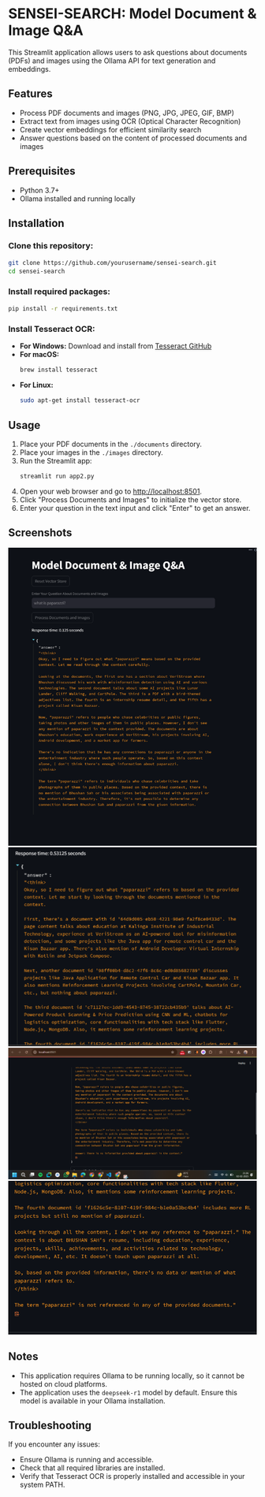 # SENSEI-SEARCH: Model Document & Image Q&A

This Streamlit application allows users to ask questions about documents (PDFs) and images using the Ollama API for text generation and embeddings.

## Features
- Process PDF documents and images (PNG, JPG, JPEG, GIF, BMP)
- Extract text from images using OCR (Optical Character Recognition)
- Create vector embeddings for efficient similarity search
- Answer questions based on the content of processed documents and images

## Prerequisites
- Python 3.7+
- Ollama installed and running locally

## Installation

### Clone this repository:
```sh
git clone https://github.com/yourusername/sensei-search.git
cd sensei-search
```

### Install required packages:
```sh
pip install -r requirements.txt
```

### Install Tesseract OCR:
- **For Windows:** Download and install from [Tesseract GitHub](https://github.com/UB-Mannheim/tesseract/wiki)
- **For macOS:**
  ```sh
  brew install tesseract
  ```
- **For Linux:**
  ```sh
  sudo apt-get install tesseract-ocr
  ```

## Usage
1. Place your PDF documents in the `./documents` directory.
2. Place your images in the `./images` directory.
3. Run the Streamlit app:
   ```sh
   streamlit run app2.py
   ```
4. Open your web browser and go to [http://localhost:8501](http://localhost:8501).
5. Click "Process Documents and Images" to initialize the vector store.
6. Enter your question in the text input and click "Enter" to get an answer.

## Screenshots
![Alt Text](pics/pic.png)
![Alt Text](pics/pic1.png)
![Alt Text](pics/pic2.png)
![Alt Text](pics/pic3.png)

## Notes
- This application requires Ollama to be running locally, so it cannot be hosted on cloud platforms.
- The application uses the `deepseek-r1` model by default. Ensure this model is available in your Ollama installation.

## Troubleshooting
If you encounter any issues:
- Ensure Ollama is running and accessible.
- Check that all required libraries are installed.
- Verify that Tesseract OCR is properly installed and accessible in your system PATH.
